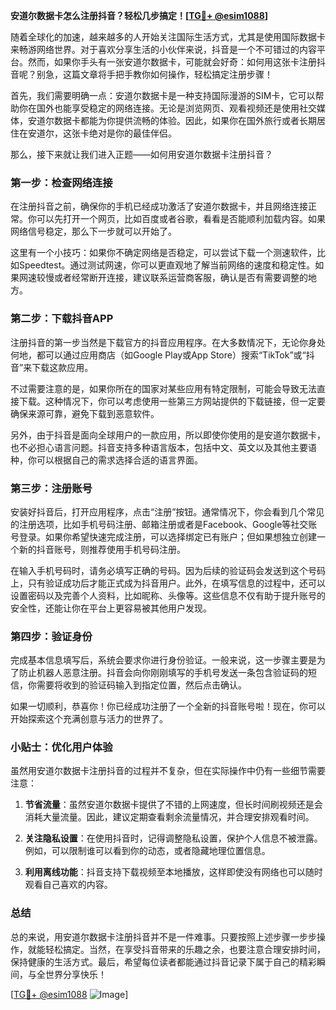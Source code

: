 **安道尔数据卡怎么注册抖音？轻松几步搞定！[[TG💪+ @esim1088](https://t.me/s/esim1088)]**

随着全球化的加速，越来越多的人开始关注国际生活方式，尤其是使用国际数据卡来畅游网络世界。对于喜欢分享生活的小伙伴来说，抖音是一个不可错过的内容平台。然而，如果你手头有一张安道尔数据卡，可能就会好奇：如何用这张卡注册抖音呢？别急，这篇文章将手把手教你如何操作，轻松搞定注册步骤！

首先，我们需要明确一点：安道尔数据卡是一种支持国际漫游的SIM卡，它可以帮助你在国外也能享受稳定的网络连接。无论是浏览网页、观看视频还是使用社交媒体，安道尔数据卡都能为你提供流畅的体验。因此，如果你在国外旅行或者长期居住在安道尔，这张卡绝对是你的最佳伴侣。

那么，接下来就让我们进入正题——如何用安道尔数据卡注册抖音？

### 第一步：检查网络连接

在注册抖音之前，确保你的手机已经成功激活了安道尔数据卡，并且网络连接正常。你可以先打开一个网页，比如百度或者谷歌，看看是否能顺利加载内容。如果网络信号稳定，那么下一步就可以开始了。

这里有一个小技巧：如果你不确定网络是否稳定，可以尝试下载一个测速软件，比如Speedtest。通过测试网速，你可以更直观地了解当前网络的速度和稳定性。如果网速较慢或者经常断开连接，建议联系运营商客服，确认是否有需要调整的地方。

### 第二步：下载抖音APP

注册抖音的第一步当然是下载官方的抖音应用程序。在大多数情况下，无论你身处何地，都可以通过应用商店（如Google Play或App Store）搜索“TikTok”或“抖音”来下载这款应用。

不过需要注意的是，如果你所在的国家对某些应用有特定限制，可能会导致无法直接下载。这种情况下，你可以考虑使用一些第三方网站提供的下载链接，但一定要确保来源可靠，避免下载到恶意软件。

另外，由于抖音是面向全球用户的一款应用，所以即使你使用的是安道尔数据卡，也不必担心语言问题。抖音支持多种语言版本，包括中文、英文以及其他主要语种，你可以根据自己的需求选择合适的语言界面。

### 第三步：注册账号

安装好抖音后，打开应用程序，点击“注册”按钮。通常情况下，你会看到几个常见的注册选项，比如手机号码注册、邮箱注册或者是Facebook、Google等社交账号登录。如果你希望快速完成注册，可以选择绑定已有账户；但如果想独立创建一个新的抖音账号，则推荐使用手机号码注册。

在输入手机号码时，请务必填写正确的号码。因为后续的验证码会发送到这个号码上，只有验证成功后才能正式成为抖音用户。此外，在填写信息的过程中，还可以设置密码以及完善个人资料，比如昵称、头像等。这些信息不仅有助于提升账号的安全性，还能让你在平台上更容易被其他用户发现。

### 第四步：验证身份

完成基本信息填写后，系统会要求你进行身份验证。一般来说，这一步骤主要是为了防止机器人恶意注册。抖音会向你刚刚填写的手机号发送一条包含验证码的短信，你需要将收到的验证码输入到指定位置，然后点击确认。

如果一切顺利，恭喜你！你已经成功注册了一个全新的抖音账号啦！现在，你可以开始探索这个充满创意与活力的世界了。

### 小贴士：优化用户体验

虽然用安道尔数据卡注册抖音的过程并不复杂，但在实际操作中仍有一些细节需要注意：

1. **节省流量**：虽然安道尔数据卡提供了不错的上网速度，但长时间刷视频还是会消耗大量流量。因此，建议定期查看剩余流量情况，并合理安排观看时间。
   
2. **关注隐私设置**：在使用抖音时，记得调整隐私设置，保护个人信息不被泄露。例如，可以限制谁可以看到你的动态，或者隐藏地理位置信息。

3. **利用离线功能**：抖音支持下载视频至本地播放，这样即使没有网络也可以随时观看自己喜欢的内容。

### 总结

总的来说，用安道尔数据卡注册抖音并不是一件难事。只要按照上述步骤一步步操作，就能轻松搞定。当然，在享受抖音带来的乐趣之余，也要注意合理安排时间，保持健康的生活方式。最后，希望每位读者都能通过抖音记录下属于自己的精彩瞬间，与全世界分享快乐！

[[TG💪+ @esim1088](https://t.me/s/esim1088) ![Image](https://i.postimg.cc/4NQfJmqS/Snipaste-2025-05-13-00-14-12.png)]